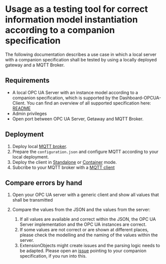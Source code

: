 # Usage as a testing tool for correct information model instantiation according to a companion specification

The following documentation describes a use case in which a local server with a companion specification shall be tested
by using a locally deployed gateway and a MQTT Broker.

## Requirements

- A local OPC UA Server with an instance model according to a companion specification, which is supported by the Dashboard-OPCUA-Client. You can find an overview of all supported specification here: [README](../README.md#tested-companion-specifications)
- Admin privileges
- Open port between OPC UA Server, Getaway and MQTT Broker.

## Deployment

1. Deploy local [MQTT broker](MQTT.md#installing-a-mqtt-broker-on-windows).
2. Prepare the `configuration.json` and configure MQTT according to your local deployment.
3. Deploy the client in [Standalone](./Standalone.md) or [Container](./Configuration.md) mode.
4. Subcribe to your MQTT broker with a [MQTT client](MQTT.md#installing-a-mqtt-client-on-windows)

## Compare errors by hand

1. Open your OPC UA server with a generic client and show all values that shall be transmitted
2. Compare the values from the JSON and the values from the server:

    1. If all values are available and correct within the JSON, the OPC UA Server implementation and the OPC UA instances are correct.
    2. If some values are not correct or are shown at different places, please check the modelling and the naming of the values within the server.
    3. ExtensionObjects might create issues and the parsing logic needs to be adapted. Please open an [issue](https://github.com/umati/Dashboard-OPCUA-Client/issues) pointing to your companion specification, if you run into this.
